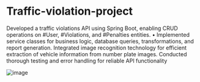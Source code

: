 # Traffic-violation-project
Developed a traffic violations API using Spring Boot, enabling CRUD operations on #User, #Violations, and #Penalties
entities.
• Implemented service classes for business logic, database queries, transformations, and report generation. Integrated
image recognition technology for efficient extraction of vehicle information from number plate images. Conducted
thorough testing and error handling for reliable API functionality

![image](https://github.com/Rakhikumari01/Traffic-violation-project/assets/87942751/35b7f0cb-1316-432b-a858-6063a4080e2d)
